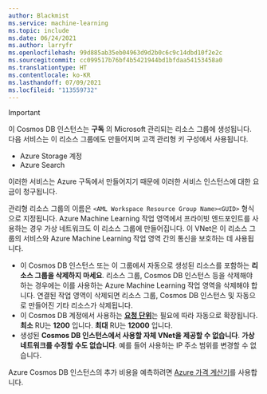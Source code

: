 ```yaml
---
author: Blackmist
ms.service: machine-learning
ms.topic: include
ms.date: 06/24/2021
ms.author: larryfr
ms.openlocfilehash: 99d885ab35eb04963d9d2b0c6c9c14dbd10f2e2c
ms.sourcegitcommit: cc099517b76bf4b5421944bd1bfdaa54153458a0
ms.translationtype: HT
ms.contentlocale: ko-KR
ms.lasthandoff: 07/09/2021
ms.locfileid: "113559732"
---
```

> [!IMPORTANT]
> 이 Cosmos DB 인스턴스는 __구독__ 의 Microsoft 관리되는 리소스 그룹에 생성됩니다. 다음 서비스는 이 리소스 그룹에도 만들어지며 고객 관리형 키 구성에서 사용됩니다.
> * Azure Storage 계정
> * Azure Search
>
> 이러한 서비스는 Azure 구독에서 만들어지기 때문에 이러한 서비스 인스턴스에 대한 요금이 청구됩니다. 
>
> 관리형 리소스 그룹의 이름은 `<AML Workspace Resource Group Name><GUID>` 형식으로 지정됩니다. Azure Machine Learning 작업 영역에서 프라이빗 엔드포인트를 사용하는 경우 가상 네트워크도 이 리소스 그룹에 만들어집니다. 이 VNet은 이 리소스 그룹의 서비스와 Azure Machine Learning 작업 영역 간의 통신을 보호하는 데 사용됩니다.
> 
> * 이 Cosmos DB 인스턴스 또는 이 그룹에서 자동으로 생성된 리소스를 포함하는 __리소스 그룹을 삭제하지 마세요__. 리소스 그룹, Cosmos DB 인스턴스 등을 삭제해야 하는 경우에는 이를 사용하는 Azure Machine Learning 작업 영역을 삭제해야 합니다. 연결된 작업 영역이 삭제되면 리소스 그룹, Cosmos DB 인스턴스 및 자동으로 만들어진 기타 리소스가 삭제됩니다.
> * 이 Cosmos DB 계정에서 사용하는 [__요청 단위__](../articles/cosmos-db/request-units.md)는 필요에 따라 자동으로 확장됩니다. __최소__ RU는 __1200__ 입니다. __최대__ RU는 __12000__ 입니다.
> * 생성된 __Cosmos DB 인스턴스에서 사용할 자체 VNet을 제공할 수 없습니다__. __가상 네트워크를 수정할 수도 없습니다__. 예를 들어 사용하는 IP 주소 범위를 변경할 수 없습니다.
> 
> Azure Cosmos DB 인스턴스의 추가 비용을 예측하려면 [Azure 가격 계산기](https://azure.microsoft.com/pricing/calculator/)를 사용합니다.